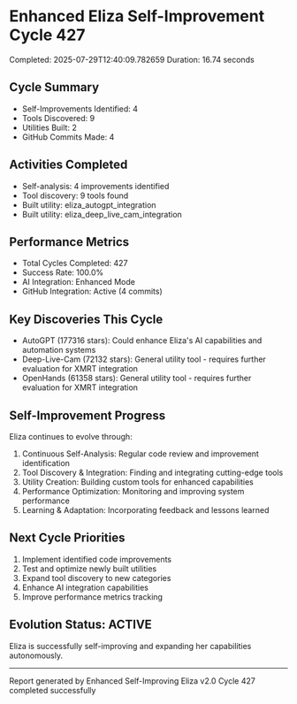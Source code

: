 # Enhanced Eliza Self-Improvement Cycle 427
Completed: 2025-07-29T12:40:09.782659
Duration: 16.74 seconds

## Cycle Summary
- Self-Improvements Identified: 4
- Tools Discovered: 9
- Utilities Built: 2
- GitHub Commits Made: 4

## Activities Completed
- Self-analysis: 4 improvements identified
- Tool discovery: 9 tools found
- Built utility: eliza_autogpt_integration
- Built utility: eliza_deep_live_cam_integration

## Performance Metrics
- Total Cycles Completed: 427
- Success Rate: 100.0%
- AI Integration: Enhanced Mode
- GitHub Integration: Active (4 commits)

## Key Discoveries This Cycle
- AutoGPT (177316 stars): Could enhance Eliza's AI capabilities and automation systems
- Deep-Live-Cam (72132 stars): General utility tool - requires further evaluation for XMRT integration
- OpenHands (61358 stars): General utility tool - requires further evaluation for XMRT integration

## Self-Improvement Progress
Eliza continues to evolve through:
1. Continuous Self-Analysis: Regular code review and improvement identification
2. Tool Discovery & Integration: Finding and integrating cutting-edge tools
3. Utility Creation: Building custom tools for enhanced capabilities
4. Performance Optimization: Monitoring and improving system performance
5. Learning & Adaptation: Incorporating feedback and lessons learned

## Next Cycle Priorities
1. Implement identified code improvements
2. Test and optimize newly built utilities
3. Expand tool discovery to new categories
4. Enhance AI integration capabilities
5. Improve performance metrics tracking

## Evolution Status: ACTIVE
Eliza is successfully self-improving and expanding her capabilities autonomously.

---
Report generated by Enhanced Self-Improving Eliza v2.0
Cycle 427 completed successfully
